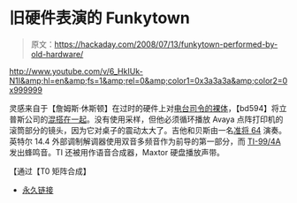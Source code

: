 # 旧硬件表演的 Funkytown

> 原文：<https://hackaday.com/2008/07/13/funkytown-performed-by-old-hardware/>

<http://www.youtube.com/v/6_HkIUk-N1I&amp;hl=en&amp;fs=1&amp;rel=0&amp;color1=0x3a3a3a&amp;color2=0x999999>

  
灵感来自于【詹姆斯·休斯顿】在过时的硬件上对[电台司令的裸体](http://www.hackaday.com/2008/06/05/obsolete-technology-band/)，【bd594】将立普斯公司的[混搭在一起](http://www.youtube.com/watch?v=6_HkIUk-N1I)。没有使用采样，但他必须循环播放 Avaya 点阵打印机的滚筒部分的镜头，因为它对桌子的震动太大了。吉他和贝斯由一名[准将 64](http://oldcomputers.net/c64.html) 演奏。英特尔 14.4 外部调制解调器使用双音多频音作为前导的第一部分，而 [TI-99/4A](http://oldcomputers.net/ti994a.html) 发出蜂鸣音。TI 还被用作语音合成器，Maxtor 硬盘播放声带。

【通过【T0 矩阵合成】

*   [永久链接](http://www.youtube.com/watch?v=6_HkIUk-N1I)